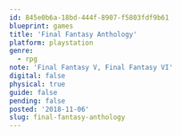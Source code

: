 ```yaml
---
id: 845e0b6a-18bd-444f-8907-f5803fdf9b61
blueprint: games
title: 'Final Fantasy Anthology'
platform: playstation
genre:
  - rpg
note: 'Final Fantasy V, Final Fantasy VI'
digital: false
physical: true
guide: false
pending: false
posted: '2018-11-06'
slug: final-fantasy-anthology
---
```

